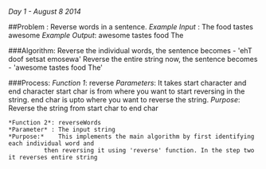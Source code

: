 *Day 1 - August 8 2014*

##Problem : Reverse words in a sentence.
*Example Input* : The food tastes awesome
*Example Output*: awesome tastes food The

###Algorithm:
	Reverse the individual words, the sentence becomes    - 'ehT doof setsat emosewa'
	Reverse the entire string now, the sentence becomes    - 'awesome tastes food The'


###Process:
	*Function 1*: reverse
	*Parameters*: It takes start character and end character
			    start char is from where you want to start reversing in the string.
			    end char is upto where you want to reverse the string.
	*Purpose*:    Reverse the string from start char to end char

	*Function 2*: reverseWords
	*Parameter* : The input string
	*Purpose:*    This implements the main algorithm by first identifying each individual word and 
		      then reversing it using 'reverse' function. In the step two it reverses entire string
